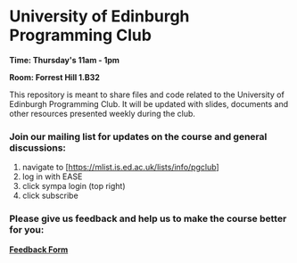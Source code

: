 # University of Edinburgh Programming Club

**Time: Thursday's 11am - 1pm**

**Room: Forrest Hill 1.B32**

This repository is meant to share files and code related to the University of Edinburgh Programming Club. It will be updated with slides, documents and other resources presented weekly during the club.

### Join our mailing list for updates on the course and general discussions:
1. navigate to [https://mlist.is.ed.ac.uk/lists/info/pgclub]
2. log in with EASE
3. click sympa login (top right)
4. click subscribe

### Please give us feedback and help us to make the course better for you:
**[Feedback Form](https://docs.google.com/forms/d/1EOdBVAKKKhOEUZxdMP3hiHjujSQEdBpYQCVu7bQzYCI/viewform)**

